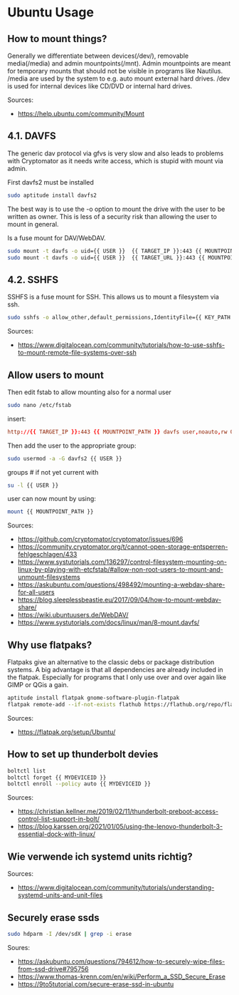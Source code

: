 # Ubuntu Usage

## How to mount things?

Generally we differentiate between devices(/dev/), removable media(/media) and admin mountpoints(/mnt). Admin mountpoints are meant for temporary mounts that should not be visible in programs like Nautilus. /media are used by the system to e.g. auto mount external hard drives. /dev is used for internal devices like CD/DVD or internal hard drives.

Sources:

- <https://help.ubuntu.com/community/Mount>

## 4.1. DAVFS

The generic dav protocol via gfvs is very slow and also leads to problems with Cryptomator as it needs write access, which is stupid with mount via admin.

First davfs2 must be installed

``` bash
sudo aptitude install davfs2
```

The best way is to use the -o option to mount the drive with the user to be written as owner. This is less of a security risk than allowing the user to mount in general.

Is a fuse mount for DAV/WebDAV.

``` bash
sudo mount -t davfs -o uid={{ USER }}  {{ TARGET_IP }}:443 {{ MOUNTPOINT_PATH }}
sudo mount -t davfs -o uid={{ USER }}  {{ TARGET_URL }}:443 {{ MOUNTPOINT_PATH }}
```

## 4.2. SSHFS

SSHFS is a fuse mount for SSH. This allows us to mount a filesystem via ssh.

``` bash
sudo sshfs -o allow_other,default_permissions,IdentityFile={{ KEY_PATH }} -p 2222 {{ USER_NAME }}@{{ SERVER_IP_OR_URL }}:/ {{ SINK_FOLDER }}
```

Sources:

- <https://www.digitalocean.com/community/tutorials/how-to-use-sshfs-to-mount-remote-file-systems-over-ssh>

## Allow users to mount

Then edit fstab to allow mounting also for a normal user

``` bash
sudo nano /etc/fstab
```

insert:

```conf
http://{{ TARGET_IP }}:443 {{ MOUNTPOINT_PATH }} davfs user,noauto,rw 0 0
```

Then add the user to the appropriate group:

``` bash
sudo usermod -a -G davfs2 {{ USER }}
```

groups # if not yet current with

``` bash
su -l {{ USER }}
```

user can now mount by using:

``` bash
mount {{ MOUNTPOINT_PATH }}
```

Sources:

- <https://github.com/cryptomator/cryptomator/issues/696>
- <https://community.cryptomator.org/t/cannot-open-storage-entsperren-fehlgeschlagen/433>
- <https://www.systutorials.com/136297/control-filesystem-mounting-on-linux-by-playing-with-etcfstab/#allow-non-root-users-to-mount-and-unmount-filesystems>
- <https://askubuntu.com/questions/498492/mounting-a-webdav-share-for-all-users>
- <https://blog.sleeplessbeastie.eu/2017/09/04/how-to-mount-webdav-share/>
- <https://wiki.ubuntuusers.de/WebDAV/>
- <https://www.systutorials.com/docs/linux/man/8-mount.davfs/>

## Why use flatpaks?

Flatpaks give an alternative to the classic debs or package distribution systems. A big advantage is that all dependencies are already included in the flatpak. Especially for programs that I only use over and over again like GIMP or QGis a gain.

``` bash
aptitude install flatpak gnome-software-plugin-flatpak
flatpak remote-add --if-not-exists flathub https://flathub.org/repo/flathub.flatpakrepo
```

Sources:

- <https://flatpak.org/setup/Ubuntu/>

## How to set up thunderbolt devies

``` bash
boltctl list
boltctl forget {{ MYDEVICEID }}
boltctl enroll --policy auto {{ MYDEVICEID }}
```

Sources:

- <https://christian.kellner.me/2019/02/11/thunderbolt-preboot-access-control-list-support-in-bolt/>
- <https://blog.karssen.org/2021/01/05/using-the-lenovo-thunderbolt-3-essential-dock-with-linux/>

## Wie verwende ich systemd units richtig?

Sources:

- <https://www.digitalocean.com/community/tutorials/understanding-systemd-units-and-unit-files>

## Securely erase ssds

```bash
sudo hdparm -I /dev/sdX | grep -i erase
```

Soures:

- <https://askubuntu.com/questions/794612/how-to-securely-wipe-files-from-ssd-drive#795756>
- <https://www.thomas-krenn.com/en/wiki/Perform_a_SSD_Secure_Erase>
- <https://9to5tutorial.com/secure-erase-ssd-in-ubuntu>
